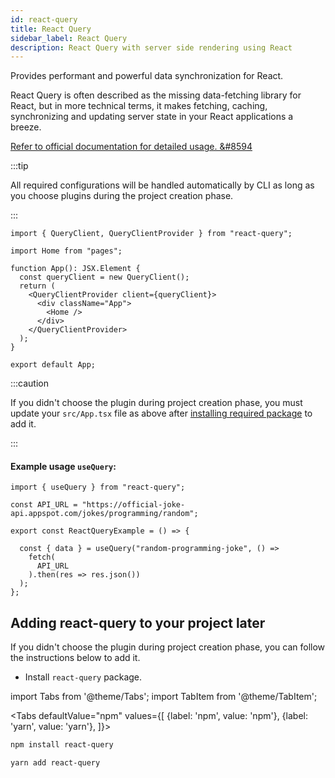 ```yaml
---
id: react-query
title: React Query
sidebar_label: React Query
description: React Query with server side rendering using React
---
```

  
Provides performant and powerful data synchronization for React.

React Query is often described as the missing data-fetching library for React, but in more technical terms, it makes fetching, caching, synchronizing and updating server state in your React applications a breeze.  

[Refer to official documentation for detailed usage. &#8594](https://react-query.tanstack.com/)

:::tip

All required configurations will be handled automatically by CLI as long as you choose plugins during the project creation phase.

:::

```tsx title="src/App.tsx"
import { QueryClient, QueryClientProvider } from "react-query";

import Home from "pages";

function App(): JSX.Element {
  const queryClient = new QueryClient();
  return (
    <QueryClientProvider client={queryClient}>
      <div className="App">
        <Home />
      </div>
    </QueryClientProvider>
  );
}

export default App;
```
:::caution

If you didn't choose the plugin during project creation phase, you must update your `src/App.tsx` file as above after [installing required package](#adding-react-query-to-your-project-later) to add it.

:::

#### Example usage `useQuery`:

```tsx title="components/reactQueryExample/index.tsx"
import { useQuery } from "react-query";

const API_URL = "https://official-joke-api.appspot.com/jokes/programming/random";

export const ReactQueryExample = () => {

  const { data } = useQuery("random-programming-joke", () => 
    fetch(
      API_URL
    ).then(res => res.json())
  );
};
```


## Adding react-query to your project later

If you didn't choose the plugin during project creation phase, you can follow the instructions below to add it.

- Install `react-query` package.

import Tabs from '@theme/Tabs';
import TabItem from '@theme/TabItem';

<Tabs
  defaultValue="npm"
  values={[
    {label: 'npm', value: 'npm'},
    {label: 'yarn', value: 'yarn'},
  ]}>
  <TabItem value="npm">

```bash
npm install react-query
```

  </TabItem>
  <TabItem value="yarn">

```bash
yarn add react-query
```

  </TabItem>
</Tabs>